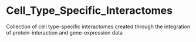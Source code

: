 Cell_Type_Specific_Interactomes
===============================

Collection of cell type-specific interactomes created through the integration of protein-interaction and gene-expression data
